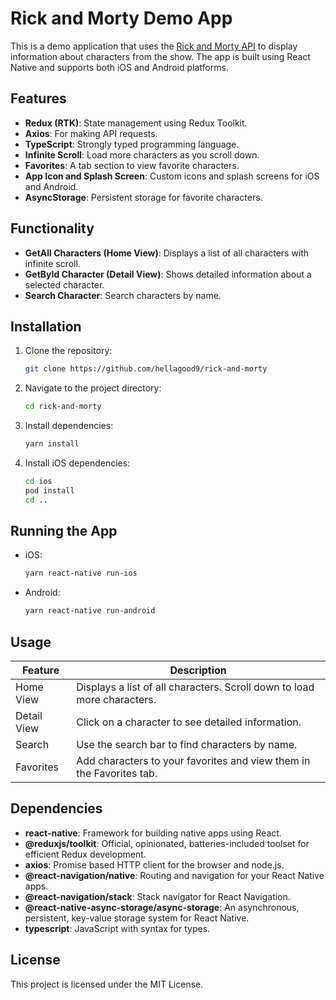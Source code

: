 # Rick and Morty Demo App

This is a demo application that uses the [Rick and Morty API](https://rickandmortyapi.com/) to display information about characters from the show. The app is built using React Native and supports both iOS and Android platforms.

## Features

- **Redux (RTK)**: State management using Redux Toolkit.
- **Axios**: For making API requests.
- **TypeScript**: Strongly typed programming language.
- **Infinite Scroll**: Load more characters as you scroll down.
- **Favorites**: A tab section to view favorite characters.
- **App Icon and Splash Screen**: Custom icons and splash screens for iOS and Android.
- **AsyncStorage**: Persistent storage for favorite characters.

## Functionality

- **GetAll Characters (Home View)**: Displays a list of all characters with infinite scroll.
- **GetById Character (Detail View)**: Shows detailed information about a selected character.
- **Search Character**: Search characters by name.

## Installation

1. Clone the repository:

   ```sh
   git clone https://github.com/hellagood9/rick-and-morty

   ```

2. Navigate to the project directory:

   ```sh
   cd rick-and-morty

   ```

3. Install dependencies:

   ```sh
   yarn install

   ```

4. Install iOS dependencies:
   ```sh
   cd ios
   pod install
   cd ..
   ```

## Running the App

- iOS:

  ```sh
  yarn react-native run-ios

  ```

- Android:
  ```sh
  yarn react-native run-android
  ```

## Usage

| Feature     | Description                                                             |
| ----------- | ----------------------------------------------------------------------- |
| Home View   | Displays a list of all characters. Scroll down to load more characters. |
| Detail View | Click on a character to see detailed information.                       |
| Search      | Use the search bar to find characters by name.                          |
| Favorites   | Add characters to your favorites and view them in the Favorites tab.    |

## Dependencies

- **react-native**: Framework for building native apps using React.
- **@reduxjs/toolkit**: Official, opinionated, batteries-included toolset for efficient Redux development.
- **axios**: Promise based HTTP client for the browser and node.js.
- **@react-navigation/native**: Routing and navigation for your React Native apps.
- **@react-navigation/stack**: Stack navigator for React Navigation.
- **@react-native-async-storage/async-storage**: An asynchronous, persistent, key-value storage system for React Native.
- **typescript**: JavaScript with syntax for types.

## License

This project is licensed under the MIT License.
